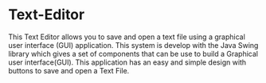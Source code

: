 # Text-Editor
This Text Editor allows you to save and open a text file using a graphical user interface (GUI) application. This system is develop with the Java Swing library which gives a set of components that can be use to build a Graphical user interface(GUI). This application has an easy and simple design with buttons to save and open a Text File.
